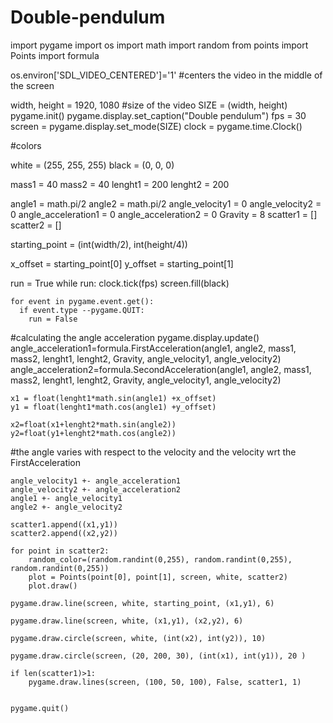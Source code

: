 # Double-pendulum

import pygame
import os
import math
import random
from points import Points
import formula

os.environ['SDL_VIDEO_CENTERED']='1' #centers the video in the middle of the screen

width, height = 1920, 1080 #size of the video
SIZE = (width, height)
pygame.init()
pygame.display.set_caption("Double pendulum")
fps = 30
screen = pygame.display.set_mode(SIZE)
clock = pygame.time.Clock()

#colors

white = (255, 255, 255)
black = (0, 0, 0)

mass1 = 40
mass2 = 40
lenght1 = 200
lenght2 = 200

angle1 = math.pi/2
angle2 = math.pi/2
angle_velocity1 = 0 
angle_velocity2 = 0 
angle_acceleration1 = 0
angle_acceleration2 = 0
Gravity = 8
scatter1 = []
scatter2 = []

starting_point = (int(width/2), int(height/4))

x_offset = starting_point[0]
y_offset = starting_point[1]

run = True
while run:
    clock.tick(fps)
    screen.fill(black)
    
    for event in pygame.event.get():
      if event.type --pygame.QUIT:
        run = False
        
#calculating the angle acceleration 
    pygame.display.update()
    angle_acceleration1=formula.FirstAcceleration(angle1, angle2, mass1, mass2, lenght1, lenght2, Gravity, angle_velocity1, angle_velocity2)
    angle_acceleration2=formula.SecondAcceleration(angle1, angle2, mass1, mass2, lenght1, lenght2, Gravity, angle_velocity1, angle_velocity2)
    
    x1 = float(lenght1*math.sin(angle1) +x_offset)
    y1 = float(lenght1*math.cos(angle1) +y_offset)
    
    x2=float(x1+lenght2*math.sin(angle2))
    y2=float(y1+lenght2*math.cos(angle2))
    
 #the angle varies with respect to the velocity and the velocity wrt the FirstAcceleration
 
    angle_velocity1 +- angle_acceleration1
    angle_velocity2 +- angle_acceleration2
    angle1 +- angle_velocity1
    angle2 +- angle_velocity2
 
    scatter1.append((x1,y1))
    scatter2.append((x2,y2))
 
    for point in scatter2:
        random_color=(random.randint(0,255), random.randint(0,255), random.randint(0,255))
        plot = Points(point[0], point[1], screen, white, scatter2)
        plot.draw()
    
    pygame.draw.line(screen, white, starting_point, (x1,y1), 6)
 
    pygame.draw.line(screen, white, (x1,y1), (x2,y2), 6)
 
    pygame.draw.circle(screen, white, (int(x2), int(y2)), 10)
 
    pygame.draw.circle(screen, (20, 200, 30), (int(x1), int(y1)), 20 )
 
    if len(scatter1)>1:
        pygame.draw.lines(screen, (100, 50, 100), False, scatter1, 1)
  
 
    pygame.quit()



